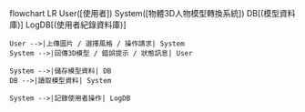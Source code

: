 flowchart LR
    User([使用者])
    System([物體3D人物模型轉換系統])
    DB[(模型資料庫)]
    LogDB[(使用者紀錄資料庫)]

    User -->|上傳圖片 / 選擇風格 / 操作請求| System
    System -->|回傳3D模型 / 錯誤提示 / 狀態訊息| User

    System -->|儲存模型資料| DB
    DB -->|讀取模型資料| System

    System -->|記錄使用者操作| LogDB
